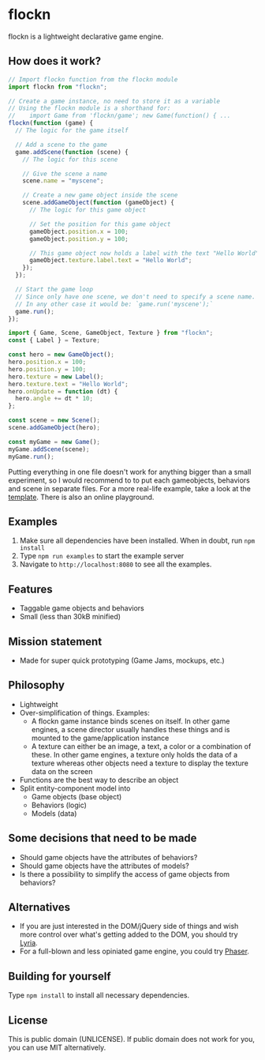 # flockn

flockn is a lightweight declarative game engine.

## How does it work?

```javascript
// Import flockn function from the flockn module
import flockn from "flockn";

// Create a game instance, no need to store it as a variable
// Using the flockn module is a shorthand for:
//    import Game from 'flockn/game'; new Game(function() { ...
flockn(function (game) {
  // The logic for the game itself

  // Add a scene to the game
  game.addScene(function (scene) {
    // The logic for this scene

    // Give the scene a name
    scene.name = "myscene";

    // Create a new game object inside the scene
    scene.addGameObject(function (gameObject) {
      // The logic for this game object

      // Set the position for this game object
      gameObject.position.x = 100;
      gameObject.position.y = 100;

      // This game object now holds a label with the text "Hello World"
      gameObject.texture.label.text = "Hello World";
    });
  });

  // Start the game loop
  // Since only have one scene, we don't need to specify a scene name.
  // In any other case it would be: `game.run('myscene');`
  game.run();
});
```

```javascript
import { Game, Scene, GameObject, Texture } from "flockn";
const { Label } = Texture;

const hero = new GameObject();
hero.position.x = 100;
hero.position.y = 100;
hero.texture = new Label();
hero.texture.text = "Hello World";
hero.onUpdate = function (dt) {
  hero.angle += dt * 10;
};

const scene = new Scene();
scene.addGameObject(hero);

const myGame = new Game();
myGame.addScene(scene);
myGame.run();
```

Putting everything in one file doesn't work for anything bigger than a small experiment, so I would recommend to
to put each gameobjects, behaviors and scene in separate files. For a more real-life example, take a look at the
[template](http://github.com/freezedev/flockn-template).
There is also an online playground.

## Examples

1. Make sure all dependencies have been installed. When in doubt, run `npm install`
2. Type `npm run examples` to start the example server
3. Navigate to `http://localhost:8080` to see all the examples.

## Features

- Taggable game objects and behaviors
- Small (less than 30kB minified)

## Mission statement

- Made for super quick prototyping (Game Jams, mockups, etc.)

## Philosophy

- Lightweight
- Over-simplification of things. Examples:
  - A flockn game instance binds scenes on itself. In other game engines, a scene director usually handles these things and is mounted to the game/application instance
  - A texture can either be an image, a text, a color or a combination of these. In other game engines, a texture only holds the data of a texture whereas other objects need a texture to display the texture data on the screen
- Functions are the best way to describe an object
- Split entity-component model into
  - Game objects (base object)
  - Behaviors (logic)
  - Models (data)

## Some decisions that need to be made

- Should game objects have the attributes of behaviors?
- Should game objects have the attributes of models?
- Is there a possibility to simplify the access of game objects from behaviors?

## Alternatives

- If you are just interested in the DOM/jQuery side of things and wish more control over what's getting added to the DOM, you should try [Lyria](https://github.com/freezedev/lyria).
- For a full-blown and less opiniated game engine, you could try [Phaser](https://github.com/photonstorm/phaser).

## Building for yourself

Type `npm install` to install all necessary dependencies.

## License

This is public domain (UNLICENSE). If public domain does not work for you, you can use MIT alternatively.
